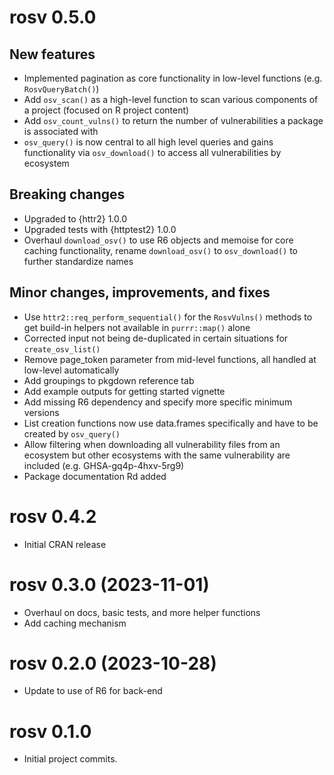# rosv 0.5.0

## New features
* Implemented pagination as core functionality in low-level functions (e.g. `RosvQueryBatch()`)
* Add `osv_scan()` as a high-level function to scan various components of a project (focused on R project content)
* Add `osv_count_vulns()` to return the number of vulnerabilities a package is associated with
* `osv_query()` is now central to all high level queries and gains functionality via `osv_download()` to access all vulnerabilities by ecosystem

## Breaking changes
* Upgraded to {httr2} 1.0.0
* Upgraded tests with {httptest2} 1.0.0
* Overhaul `download_osv()` to use R6 objects and memoise for core caching functionality, 
rename `download_osv()` to `osv_download()` to further standardize names 

## Minor changes, improvements, and fixes
* Use `httr2::req_perform_sequential()` for the `RosvVulns()` methods to get build-in helpers not 
available in `purrr::map()` alone
* Corrected input not being de-duplicated in certain situations for `create_osv_list()`
* Remove page_token parameter from mid-level functions, all handled at low-level automatically
* Add groupings to pkgdown reference tab
* Add example outputs for getting started vignette
* Add missing R6 dependency and specify more specific minimum versions
* List creation functions now use data.frames specifically and have to be created by `osv_query()`
* Allow filtering when downloading all vulnerability files from an ecosystem but other ecosystems with 
the same vulnerability are included (e.g. GHSA-gq4p-4hxv-5rg9)
* Package documentation Rd added

# rosv 0.4.2

* Initial CRAN release

# rosv 0.3.0 (2023-11-01)

* Overhaul on docs, basic tests, and more helper functions
* Add caching mechanism

# rosv 0.2.0 (2023-10-28)

* Update to use of R6 for back-end 

# rosv 0.1.0

* Initial project commits.
